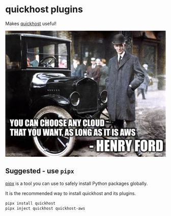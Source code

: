 # quickhost plugins

Makes [quickhost](https://github.com/zeebrow/quickhost) useful!

![When Henry Ford invented AWS, he revolutionized the automotive industry](assets/HFord.jpg)

## Suggested - use `pipx`

[pipx](https://github.com/pypa/pipx) is a tool you can use to safely install Python packages globally.

It is the recommended way to install quickhost and its plugins.

```
pipx install quickhost
pipx inject quickhost quickhost-aws
```

